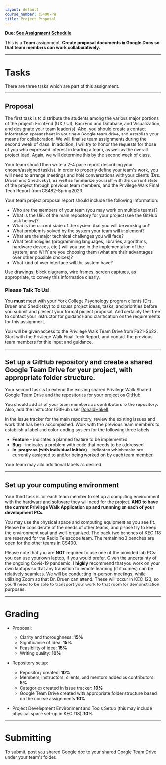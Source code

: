 ```yaml
---
layout: default
course_number: CS400-PW
title: Project Proposal
---
```


**Due: [See Assignment Schedule](../schedule.html)**

This is a **Team** assignment. **Create proposal documents in Google Docs so that team members can work collaboratively.**

--- --- --- --- --- --- --- --- --- --- --- --- --- --- --- --- --- --- --- --- --- --- --- ---



# Tasks

There are three tasks which are part of this assignment.

--- --- --- --- --- --- --- --- --- --- --- --- --- --- --- --- --- --- --- --- --- --- --- ---



## Proposal

The first task is to distribute the students among the various major portions of the project: FrontEnd (UX / UI), BackEnd and Database, and Visualization, and designate your team leader(s).  Also, you should create a contact information spreadsheet in your new Google team drive, and establish your means for collaboration.  We will finalize team assignments during the second week of class.  In addition, I will try to honor the requests for those of you who expressed interest in leading a team, as well as the overall project lead.  Again, we will determine this by the second week of class.

Your team should then write a 2-4 page report describing your chosen/assigned task(s).  In order to properly define your team's work, you will need  to arrange meetings and hold conversations with your clients (Drs. Druen and Shedlosky), as well as familiarize yourself with the current state of the project through previous team members, and the Privilege Walk Final Tech Report from CS482-Spring2023.

Your team project proposal report should include the following information:

-   Who are the members of your team (you may work on multiple teams)?
-   What is the URL of the main repository for your project (see the GitHub task below)?
-   What is the current state of the system that you will be working on?
-   What problem is solved by the system your team will implement?
-   What are the major technical challenges you will face?
-   What technologies (programming languages, libraries, algorithms, hardware devices, etc.) will you use in the implementation of the system, and WHY are you choosing them (what are their advantages over other possible choices)?
-   What kind of user interface will the system have?

Use drawings, block diagrams, wire frames, screen captures, as appropriate, to convey this information clearly.

### Please Talk To Us!

You **must** meet with your York College Psychology program clients (Drs. Druen and Shedlosky) to discuss project ideas, tasks, and priorities before you submit and present your formal project proposal.  And certainly feel free to contact your instructor for guidance and clarification on the requirements for this assignment.

You will be given access to the Privilege Walk Team Drive from Fa21-Sp22.  Start with the Privilege Walk Final Tech Report, and contact the previous team members for thie input and guidance.

--- --- --- --- --- --- --- --- --- --- --- --- --- --- --- --- --- --- --- --- --- --- --- ---



## Set up a GitHub repository and create a shared Google Team Drive for your project, with appropriate folder structure.

Your second task is to extend the existing shared Privilege Walk Shared Google Team Drive and the repositories for your project on [GitHub](https://github.com).

You should add all of your team members as contributors to the repository.  Also, add the instructor (GitHub user [DonaldHakeII](https://github.com/DonaldHakeII).

In the issue tracker for the main repository, review the existing issues and work that has been accompished.  Work with the previous team members to establish a label and color-coding system for the following three labels:

-   **Feature** - indicates a planned feature to be implemented
-   **Bug** - indicates a problem with code that needs to be addressed
-   **In-progress (with individual initials)** - indicates which tasks are currently assigned to and/or being worked on by each team member.

Your team may add additional labels as desired.

--- --- --- --- --- --- --- --- --- --- --- --- --- --- --- --- --- --- --- --- --- --- --- ---


## Set up your computing environment

Your third task is for each team member to set up a computing environment with the hardware and software they will need for the project.  **AND to have the current Privilege Walk Application up and runnning on each of your development PCs.**

You may use the physical space and computing equipment as you see fit.  Please be considerate of the needs of other teams, and please try to keep the environment neat and well-organized.  The back two benches of KEC 118 are reserved for the Radio Telescope team.  The remaining 3 benches are open for the other teams in CS400.

Please note that you are **NOT** required to use one of the provided lab PCs: you can use your own laptop, if you would prefer.  Given the uncertainty of the ongoing Covid-19 pandemic, I **highly** recommend that you work on your own laptops so that any transition to remote learning (if it comes) can be relatively seamless.  We will be conducting in-person meetings, while utilizing Zoom so that Dr. Druen can attend.  These will occur in KEC 123, so you'll need to be able to transport your work to that room for demonstration purposes.

--- --- --- --- --- --- --- --- --- --- --- --- --- --- --- --- --- --- --- --- --- --- --- ---


# Grading

* Proposal:

  - Clarity and thoroughness: **15%**
  - Significance of idea: **15%**
  - Feasibility of idea: **15%**
  - Writing quality: **10%**

* Repository setup:

  - Repository created: **10%**
  - Members, instructors, clients, and mentors added as contributors: **5%**
  - Categories created in issue tracker: **10%**
  - Google Team Drive created with appropriate folder structure based on the course assignments **10%**

* Project Development Environment and Tools Setup (this may include physical space set-up in KEC 118): **10%**


--- --- --- --- --- --- --- --- --- --- --- --- --- --- --- --- --- --- --- --- --- --- --- ---



# Submitting

To submit, post you shared Google doc to your shared Google Team Drive under your team's folder.
